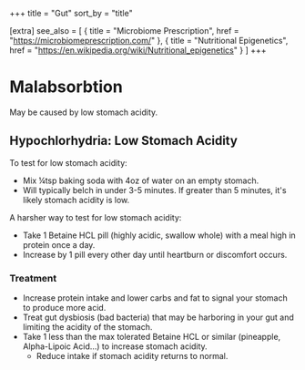 +++
title = "Gut"
sort_by = "title"

[extra]
see_also = [
    { title = "Microbiome Prescription", href = "https://microbiomeprescription.com/" },
    { title = "Nutritional Epigenetics", href = "https://en.wikipedia.org/wiki/Nutritional_epigenetics" }
]
+++


# Malabsorbtion
May be caused by low stomach acidity. 

## Hypochlorhydria: Low Stomach Acidity

To test for low stomach acidity:
- Mix ¼tsp baking soda with 4oz of water on an empty stomach.
- Will typically belch in under 3-5 minutes. If greater than 5 minutes, it's likely stomach acidity is low.

A harsher way to test for low stomach acidity:
- Take 1 Betaine HCL pill (highly acidic, swallow whole) with a meal high in protein once a day.
- Increase by 1 pill every other day until heartburn or discomfort occurs. 

### Treatment
- Increase protein intake and lower carbs and fat to signal your stomach to produce more acid.
- Treat gut dysbiosis (bad bacteria) that may be harboring in your gut and limiting the acidity of the stomach.
- Take 1 less than the max tolerated Betaine HCL or similar (pineapple, Alpha-Lipoic Acid...) to increase stomach acidity. 
    - Reduce intake if stomach acidity returns to normal.